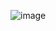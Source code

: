 ![image](https://user-images.githubusercontent.com/116275592/212459961-b382a871-e95b-47e9-84e9-a29a67279ca7.png)

